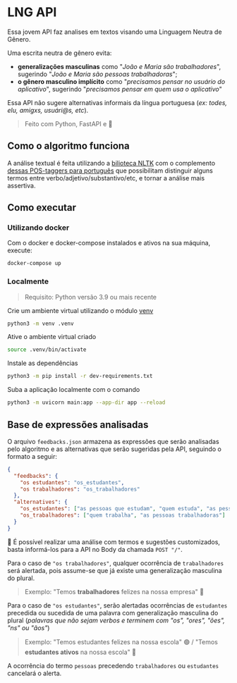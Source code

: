 # LNG API

Essa jovem API faz analises em textos visando uma Linguagem Neutra de Gênero.

Uma escrita neutra de gênero evita:

- **generalizações masculinas** como  "_João e Maria são trabalhadores_", sugerindo "_João e Maria são pessoas trabalhadoras_";
- **o gênero masculino implícito** como "_precisamos pensar no usuário do aplicativo_", sugerindo "_precisamos pensar em quem usa o aplicativo_"

Essa API não sugere alternativas informais da língua portuguesa (_ex: todes, elu, amigxs, usuári@s, etc_).

> Feito com Python, FastAPI e 💚

## Como o algoritmo funciona

A análise textual é feita utilizando a [bilioteca NLTK](https://www.nltk.org/) com o complemento [dessas POS-taggers para português](https://github.com/inoueMashuu/POS-tagger-portuguese-nltk) que possibilitam distinguir alguns termos entre verbo/adjetivo/substantivo/etc, e tornar a análise mais assertiva.

## Como executar

### Utilizando docker

Com o docker e docker-compose instalados e ativos na sua máquina, execute:

```bash
docker-compose up
```

### Localmente

> Requisito: Python versão 3.9 ou mais recente

Crie um ambiente virtual utilizando o módulo [venv](https://docs.python.org/pt-br/3/library/venv.html)

```bash
python3 -m venv .venv
```

Ative o ambiente virtual criado

```bash
source .venv/bin/activate
```

Instale as dependências

```bash
python3 -m pip install -r dev-requirements.txt
```

Suba a aplicação localmente com o comando

```bash
python3 -m uvicorn main:app --app-dir app --reload
```

## Base de expressões analisadas

O arquivo `feedbacks.json` armazena as expressões que serão analisadas pelo algoritmo e as alternativas que serão sugeridas pela API, seguindo o formato a seguir:

```json
{
  "feedbacks": {
    "os estudantes": "os_estudantes",
    "os trabalhadores": "os_trabalhadores"
  },
  "alternatives": {
    "os_estudantes": ["as pessoas que estudam", "quem estuda", "as pessoas estudantes"],
    "os_trabalhadores": ["quem trabalha", "as pessoas trabalhadoras"]
  }
}
```

👀 É possível realizar uma análise com termos e sugestões customizados, basta informá-los para a API no Body da chamada `POST "/"`.

Para o caso de `"os trabalhadores"`, qualquer ocorrência de `trabalhadores` será alertada, pois assume-se que já existe uma generalização masculina do plural.
> Exemplo: "Temos **trabalhadores** felizes na nossa empresa" 🔴

Para o caso de `"os estudantes"`, serão alertadas ocorrências de `estudantes` precedida ou sucedida de uma palavra com generalização masculina do plural (_palavras que não sejam verbos e terminem com "os", "ores", "ões", "ns" ou "ãos"_)
> Exemplo: "Temos estudantes felizes na nossa escola" 🟢 / "Temos **estudantes ativos** na nossa escola" 🔴

A ocorrência do termo `pessoas` precedendo `trabalhadores` ou `estudantes` cancelará o alerta.
